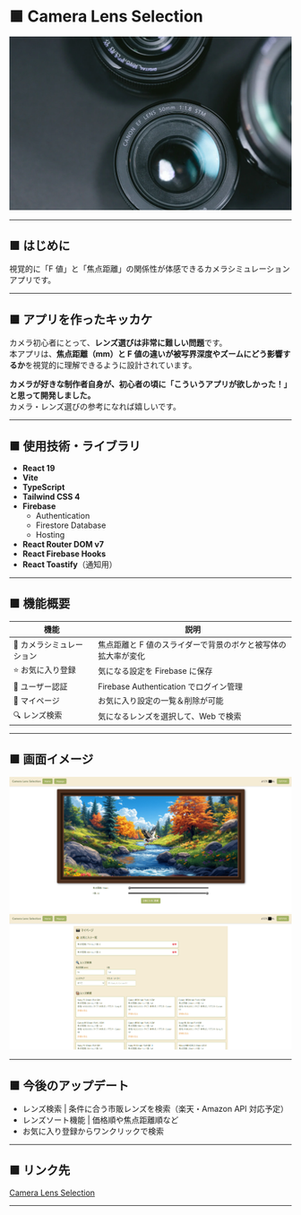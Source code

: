 # ■ Camera Lens Selection

![preview1](./public/lens.webp)

---

## ■ はじめに

視覚的に「F 値」と「焦点距離」の関係性が体感できるカメラシミュレーションアプリです。

---

## ■ アプリを作ったキッカケ

カメラ初心者にとって、**レンズ選びは非常に難しい問題**です。  
本アプリは、**焦点距離（mm）と F 値の違いが被写界深度やズームにどう影響するか**を視覚的に理解できるように設計されています。

**カメラが好きな制作者自身が、初心者の頃に「こういうアプリが欲しかった！」と思って開発しました。**  
カメラ・レンズ選びの参考になれば嬉しいです。

---

## ■ 使用技術・ライブラリ

- **React 19**
- **Vite**
- **TypeScript**
- **Tailwind CSS 4**
- **Firebase**
  - Authentication
  - Firestore Database
  - Hosting
- **React Router DOM v7**
- **React Firebase Hooks**
- **React Toastify**（通知用）

---

## ■ 機能概要

| 機能                      | 説明                                                          |
| ------------------------- | ------------------------------------------------------------- |
| 📸 カメラシミュレーション | 焦点距離と F 値のスライダーで背景のボケと被写体の拡大率が変化 |
| ⭐ お気に入り登録         | 気になる設定を Firebase に保存                                |
| 🧑 ユーザー認証           | Firebase Authentication でログイン管理                        |
| 🧾 マイページ             | お気に入り設定の一覧＆削除が可能                              |
| 🔍 レンズ検索　　　　　   | 気になるレンズを選択して、Web で検索　　　　　　　　　　　　  |

---

## ■ 画面イメージ

![preview1](./public/screenshot1.png)
![preview2](./public/screenshot2.png)

---

## ■ 今後のアップデート

- レンズ検索 | 条件に合う市販レンズを検索（楽天・Amazon API 対応予定）
- レンズソート機能 | 価格順や焦点距離順など
- お気に入り登録からワンクリックで検索

---

## ■ リンク先

[Camera Lens Selection](https://camera-lens-selection.web.app/)

---
